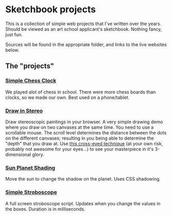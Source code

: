 # Sketchbook projects
This is a collection of simple web projects that I've written over the years. Should be viewed as an art school applicant's sketchbook. Nothing fancy, just fun.

Sources will be found in the appropriate folder, and links to the live websites below.

## The "projects"
### [Simple Chess Clock](https://zehle.github.io/chess_clock/chess_clock.html)
We played alot of chess in school. There were more chess boards than clocks, so we made our own. Best used on a phone/tablet.

### [Draw in Stereo](https://zehle.github.io/draw_in_stereo/draw_in_stereo.html)
Draw stereoscopic paintings in your browser. A very simple drawing demo where you draw on two canvases at the same time. You need to use a scrollable mouse. The scroll level determines the distance between the dots on the different canvases; resulting in you being able to determine the "depth" that you draw at. Use [this cross-eyed technique](https://youtu.be/zBa-bCxsZDk) (at your own risk, probably not awesome for your eyes...) to see your masterpiece in it's 3-dimensional glory.

### [Sun Planet Shading](https://zehle.github.io/sun_planet_shading/Sun%20is%20up!.html)
Move the sun to change the shadow on the planet. Uses CSS shadowing.

### [Simple Stroboscope](https://zehle.github.io/simple_strobe/strobe.html)
A full screen stroboscope script. Updates when you change the values in the boxes. Duration is in milliseconds.